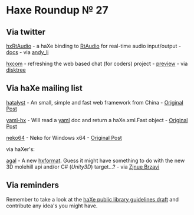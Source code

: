 [_template]: roundup.html
# Haxe Roundup № 27

## Via twitter
[hxRtAudio][link 1] - a haXe binding to [RtAudio][link 2] for real-time audio input/output - [docs][link 3] - via [andy_li][link 4]

[hxcom][link 5] - refreshing the web based chat (for coders) project - [preview][link 6] - via [disktree][link 7]

## Via haXe mailing list
[hatalyst][link 8] - An small, simple and fast web framework from China - [Original Post][link 9]

[yaml-hx][link 10] - Will read a [yaml][link 11] doc and return a haXe.xml.Fast object - [Original Post][link 12]

[neko64][link 13] - Neko for Windows x64 - [Original Post][link 14]

via haXer's:

[agal][link 15] - A new [hxformat][link 16]. Guess it might have something to do with the new 3D molehill api and/or C# (*Unity3D*) target…? - via [Zjnue Brzavi][link 17]

## Via reminders

Remember to take a look at the [haXe public library guidelines draft][link 18] and contribute any idea's you might have.

[link 1]: https://github.com/andyli/hxRtAudio "RtAudio haXe bindings - github"
[link 2]: http://www.music.mcgill.ca/~gary/rtaudio/ "RtAudio"
[link 3]: http://andyli.github.com/hxRtAudio/ "RtAudio haXe bindings documents"
[link 4]: http://www.twitter.com/andy_li "@andy_li"
[link 5]: https://github.com/tong/hxcom "hxcom source code - github"
[link 6]: http://jabber.spektral.at/chat/ "hxcom preview - jabber.spektral.at/chat/"
[link 7]: http://www.twitter.com/disktree "@disktree"
[link 8]: http://code.google.com/p/hatalyst/ "hatalyst - Google Code"
[link 9]: http://haxe.1354130.n2.nabble.com/New-haxe-web-framework-td5884991.html "hatalyst a new web framework - haXe Mailing List"
[link 10]: https://github.com/theRemix/yaml-hx "yaml-hx - github"
[link 11]: http://yaml.org/ "yaml.org"
[link 12]: http://haxe.1354130.n2.nabble.com/yaml-hx-YAML-for-haXe-yaml2xml-td5898461.html "yaml-hx - haXe Mailing List"
[link 13]: https://github.com/robinp/neko/tree/win32-x64 "neko x64 - github"
[link 14]: http://haxe.1354130.n2.nabble.com/neko-64bit-windows-td5890404.html "neko x64 - haXe Mailing List"
[link 15]: http://code.google.com/p/hxformat/source/browse/#svn%2Ftrunk%2Fformat%2Fagal "agal - A new hxFormat - Google Code"
[link 16]: http://code.google.com/p/hxformat/ "hxFormat - Google Code"
[link 17]: http://code.google.com/u/zjnue.brzavi/ "Zjnue Brzavi Google Code Profile"
[link 18]: https://docs.google.com/document/d/1048lojT5vZDKi4Kx9j_gKakGSqMvdmuq7ppvGSpFaBM/edit?hl=nl&amp;authkey=COjCtuUO&amp;pli=1# "haXe public guidelines draft - Google Docs"

